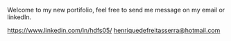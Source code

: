 Welcome to my new portifolio, feel free to send me message on my email or linkedIn.

https://www.linkedin.com/in/hdfs05/
henriquedefreitasserra@hotmail.com
